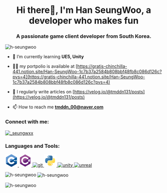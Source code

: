 <h1 align="center">Hi there👋, I'm Han SeungWoo, a developer who makes fun</h1>
<h3 align="center">A passionate game client developer from South Korea.</h3>

<p align="left"> <img src="https://komarev.com/ghpvc/?username=h-seungwoo&label=Profile%20views&color=0e75b6&style=flat" alt="h-seungwoo" /> </p>

- 🌱 I’m currently learning **UE5, Unity**

- 👨‍💻 my portpolio is available at [https://gratis-chinchilla-441.notion.site/Han-SeungWoo-1c7b37a2584b808bbf48fb8c086d126c?pvs=4](https://gratis-chinchilla-441.notion.site/Han-SeungWoo-1c7b37a2584b808bbf48fb8c086d126c?pvs=4)

- 📝 I regularly write articles on [https://velog.io/@tmddn131/posts](https://velog.io/@tmddn131/posts)

- 📫 How to reach me **tmddn_00@naver.com**

<h3 align="left">Connect with me:</h3>
<p align="left">
<a href="https://instagram.com/_seungwxx" target="blank"><img align="center" src="https://raw.githubusercontent.com/rahuldkjain/github-profile-readme-generator/master/src/images/icons/Social/instagram.svg" alt="_seungwxx" height="30" width="40" /></a>
</p>

<h3 align="left">Languages and Tools:</h3>
<p align="left"> <a href="https://www.w3schools.com/cpp/" target="_blank" rel="noreferrer"> <img src="https://raw.githubusercontent.com/devicons/devicon/master/icons/cplusplus/cplusplus-original.svg" alt="cplusplus" width="40" height="40"/> </a> <a href="https://www.w3schools.com/cs/" target="_blank" rel="noreferrer"> <img src="https://raw.githubusercontent.com/devicons/devicon/master/icons/csharp/csharp-original.svg" alt="csharp" width="40" height="40"/> </a> <a href="https://git-scm.com/" target="_blank" rel="noreferrer"> <img src="https://www.vectorlogo.zone/logos/git-scm/git-scm-icon.svg" alt="git" width="40" height="40"/> </a> <a href="https://www.python.org" target="_blank" rel="noreferrer"> <img src="https://raw.githubusercontent.com/devicons/devicon/master/icons/python/python-original.svg" alt="python" width="40" height="40"/> </a> <a href="https://unity.com/" target="_blank" rel="noreferrer"> <img src="https://www.vectorlogo.zone/logos/unity3d/unity3d-icon.svg" alt="unity" width="40" height="40"/> </a> <a href="https://unrealengine.com/" target="_blank" rel="noreferrer"> <img src="https://raw.githubusercontent.com/kenangundogan/fontisto/036b7eca71aab1bef8e6a0518f7329f13ed62f6b/icons/svg/brand/unreal-engine.svg" alt="unreal" width="40" height="40"/> </a> </p>

<p><img align="left" src="https://github-readme-stats.vercel.app/api/top-langs?username=h-seungwoo&show_icons=true&locale=en&layout=compact" alt="h-seungwoo" /></p>

<p>&nbsp;<img align="center" src="https://github-readme-stats.vercel.app/api?username=h-seungwoo&show_icons=true&locale=en" alt="h-seungwoo" /></p>

<p><img align="center" src="https://github-readme-streak-stats.herokuapp.com/?user=h-seungwoo&" alt="h-seungwoo" /></p>

